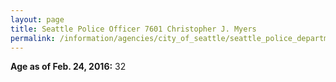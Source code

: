 ```yaml
---
layout: page
title: Seattle Police Officer 7601 Christopher J. Myers
permalink: /information/agencies/city_of_seattle/seattle_police_department/copbook/7601/
---
```


**Age as of Feb. 24, 2016:** 32
